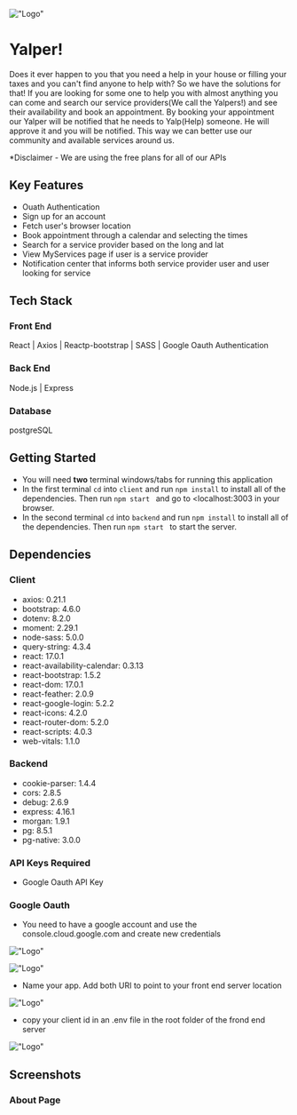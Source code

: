 !["Logo"](https://github.com/parniaa/LightHouse_Final/blob/main/resources/img/cover.png)

# Yalper!

Does it ever happen to you that you need a help in your house or filling your taxes and you can't find anyone to help with?
So we have the solutions for that! If you are looking for some one to help you with almost anything you can come and search
our service providers(We call the Yalpers!) and see their availability and book an appointment. By booking your appointment
our Yalper will be notified that he needs to Yalp(Help) someone. He will approve it and you will be notified. This way we can
better use our community and available services around us.

\*Disclaimer - We are using the free plans for all of our APIs

## Key Features

- Ouath Authentication
- Sign up for an account
- Fetch user's browser location
- Book appointment through a calendar and selecting the times
- Search for a service provider based on the long and lat
- View MyServices page if user is a service provider
- Notification center that informs both service provider user and user looking for service

## Tech Stack

### Front End

React | Axios | Reactp-bootstrap | SASS | Google Oauth Authentication

### Back End

Node.js | Express

### Database

postgreSQL

## Getting Started

- You will need **two** terminal windows/tabs for running this application
- In the first terminal `cd` into `client` and run `npm install` to install all of the dependencies. Then run `npm start ` and go to <localhost:3003 in your browser.
- In the second terminal `cd` into `backend` and run `npm install` to install all of the dependencies. Then run `npm start ` to start the server.

## Dependencies

### Client

- axios: 0.21.1
- bootstrap: 4.6.0
- dotenv: 8.2.0
- moment: 2.29.1
- node-sass: 5.0.0
- query-string: 4.3.4
- react: 17.0.1
- react-availability-calendar: 0.3.13
- react-bootstrap: 1.5.2
- react-dom: 17.0.1
- react-feather: 2.0.9
- react-google-login: 5.2.2
- react-icons: 4.2.0
- react-router-dom: 5.2.0
- react-scripts: 4.0.3
- web-vitals: 1.1.0

### Backend

- cookie-parser: 1.4.4
- cors: 2.8.5
- debug: 2.6.9
- express: 4.16.1
- morgan: 1.9.1
- pg: 8.5.1
- pg-native: 3.0.0

### API Keys Required

- Google Oauth API Key

### Google Oauth

- You need to have a google account and use the console.cloud.google.com and create new credentials

!["Logo"](https://github.com/parniaa/LightHouse_Final/blob/main/resources/img/cover.png)

!["Logo"](https://github.com/parniaa/LightHouse_Final/blob/main/resources/img/cover.png)

- Name your app. Add both URI to point to your front end server location

!["Logo"](https://github.com/parniaa/LightHouse_Final/blob/main/resources/img/cover.png)

- copy your client id in an .env file in the root folder of the frond end server

!["Logo"](https://github.com/parniaa/LightHouse_Final/blob/main/resources/img/cover.png)

## Screenshots

### About Page
